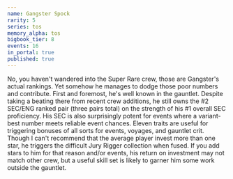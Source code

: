 ```yaml
---
name: Gangster Spock
rarity: 5
series: tos
memory_alpha: tos
bigbook_tier: 8
events: 16
in_portal: true
published: true
---
```


No, you haven't wandered into the Super Rare crew, those are Gangster's actual rankings. Yet somehow he manages to dodge those poor numbers and contribute. First and foremost, he's well known in the gauntlet. Despite taking a beating there from recent crew additions, he still owns the #2 SEC/ENG ranked pair (three pairs total) on the strength of his #1 overall SEC proficiency. His SEC is also surprisingly potent for events where a variant-best number meets reliable event chances. Eleven traits are useful for triggering bonuses of all sorts for events, voyages, and gauntlet crit. Though I can't recommend that the average player invest more than one star, he triggers the difficult Jury Rigger collection when fused. If you add stars to him for that reason and/or events, his return on investment may not match other crew, but a useful skill set is likely to garner him some work outside the gauntlet.
